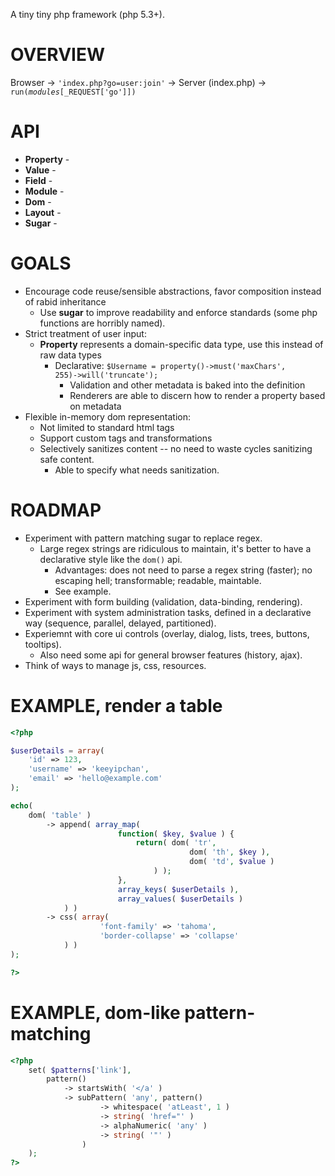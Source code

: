A tiny tiny php framework (php 5.3+).

OVERVIEW
===

Browser &rarr; <code>'index.php?go=user:join'</code> &rarr; Server (index.php) &rarr; <code>run($modules[$_REQUEST['go']])</code>


API
===

*	<b>Property</b> - 
*	<b>Value</b> - 
*	<b>Field</b> -
*	<b>Module</b> -
*	<b>Dom</b> -
*	<b>Layout</b> -
*	<b>Sugar</b> -


GOALS
===

*	Encourage code reuse/sensible abstractions, favor composition instead of rabid inheritance
	*	Use <b>sugar</b> to improve readability and enforce standards (some php functions are horribly named).
*	Strict treatment of user input:
	*	<b>Property</b> represents a domain-specific data type, use this instead of raw data types
		*	Declarative: <code>$Username = property()->must('maxChars', 255)->will('truncate');</code>
			*	Validation and other metadata is baked into the definition
			*	Renderers are able to discern how to render a property based on metadata
*	Flexible in-memory dom representation:
	*	Not limited to standard html tags
	*	Support custom tags and transformations
	*	Selectively sanitizes content -- no need to waste cycles sanitizing safe content.
		*	Able to specify what needs sanitization.

ROADMAP
===

*	Experiment with pattern matching sugar to replace regex.
	*	Large regex strings are ridiculous to maintain, it's better to have a declarative style like the <code>dom()</code> api.
		*	Advantages: does not need to parse a regex string (faster); no escaping hell; transformable; readable, maintable.
		*	See example.
*	Experiment with form building (validation, data-binding, rendering).
*	Experiment with system administration tasks, defined in a declarative way (sequence, parallel, delayed, partitioned).
*	Experiemnt with core ui controls (overlay, dialog, lists, trees, buttons, tooltips).
	*	Also need some api for general browser features (history, ajax).
*	Think of ways to manage js, css, resources.

EXAMPLE, render a table
===

```php
<?php

$userDetails = array(
	'id' => 123,
	'username' => 'keeyipchan',
	'email' => 'hello@example.com'
);

echo(
	dom( 'table' )
		-> append( array_map(
						function( $key, $value ) {
							return( dom( 'tr',
										dom( 'th', $key ),
										dom( 'td', $value )
								) );
						},
						array_keys( $userDetails ),
						array_values( $userDetails )
			) )
		-> css( array(
					'font-family' => 'tahoma',
					'border-collapse' => 'collapse'
			) )
);

?>
```


EXAMPLE, dom-like pattern-matching
===

```php
<?php
	set( $patterns['link'],
		pattern()
			-> startsWith( '</a' )
			-> subPattern( 'any', pattern()
					-> whitespace( 'atLeast', 1 )
					-> string( 'href="' )
					-> alphaNumeric( 'any' )
					-> string( '"' )
				)
	);
?>
```
